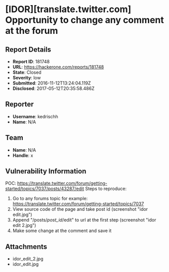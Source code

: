 # [IDOR][translate.twitter.com] Opportunity to change any comment at the forum

## Report Details
- **Report ID**: 181748
- **URL**: https://hackerone.com/reports/181748
- **State**: Closed
- **Severity**: low
- **Submitted**: 2016-11-12T13:24:04.119Z
- **Disclosed**: 2017-05-12T20:35:58.486Z

## Reporter
- **Username**: kedrischh
- **Name**: N/A

## Team
- **Name**: N/A
- **Handle**: x

## Vulnerability Information
POC: https://translate.twitter.com/forum/getting-started/topics/7037/posts/43287/edit
Steps to reproduce:
1) Go to any forums topic for example: https://translate.twitter.com/forum/getting-started/topics/7037
2) View source code of the page and take post id (screenshot "idor edit.jpg")
3) Append "/posts/*post_id*/edit" to url at the first step (screenshot "idor edit 2.jpg")
4) Make some change at the comment and save it

## Attachments
- idor_edit_2.jpg
- idor_edit.jpg
